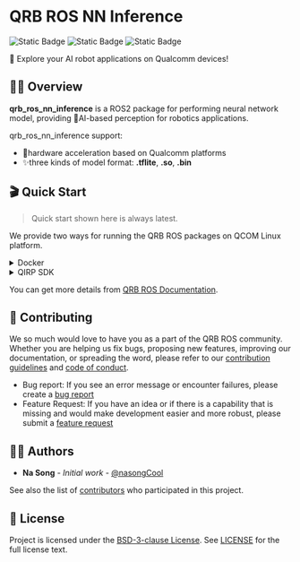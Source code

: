 # QRB ROS NN Inference
![Static Badge](https://img.shields.io/badge/language-Cpp-green)
![Static Badge](https://img.shields.io/badge/executor-CPU_GPU_HTP-orange)
![Static Badge](https://img.shields.io/badge/release-v0.2.0-blue)

🎉 Explore your AI robot applications on Qualcomm devices!

## 🙋‍♂️ Overview

**qrb_ros_nn_inference** is a ROS2 package for performing neural network model, providing 🤖AI-based perception for robotics applications.<br> 

qrb_ros_nn_inference support:
- 🚀hardware acceleration based on Qualcomm platforms
- ✨three kinds of model format: **.tflite**, **.so**, **.bin**

## 🎬 Quick Start

> Quick start shown here is always latest.

We provide two ways for running the QRB ROS packages on QCOM Linux platform.

<details>
<summary>Docker</summary>

1. please follow [steps](https://github.com/quic-qrb-ros/qrb_ros_docker?tab=readme-ov-file#quickstart) to setup docker env.

2. download the qrb_ros_nn_inference and dependencies

```bash
    cd ${QRB_ROS_WS}/src && \
    git clone https://github.com/quic-qrb-ros/qrb_ros_tensor_list_msgs.git && \
    git clone https://github.com/quic-qrb-ros/qrb_ros_nn_inference.git
```

3. build qrb_ros_nn_inference

```bash
    cd ${QRB_ROS_WS} && \
    colcon build --packages-select qrb_ros_nn_inference
```

4. test qrb_ros_nn_inference with YOLOv8 detection model

    4.1 download model from [QC AI hub](https://aihub.qualcomm.com/iot/models/yolov8_det?domain=Computer+Vision&useCase=Object+Detection).

    4.2 download the test image for object detecion

    ```bash
    wget -P \
    ${QRB_ROS_WS}/src/qrb_ros_nn_inference/test/qrb_ros_pre_process/image/ \
    https://ultralytics.com/images/bus.jpg
    ```

    4.3 point out the image path and model path in `${QRB_ROS_WS}/src/qrb_ros_nn_inference/test/qrb_ros_post_process/launch/nn_node_test.launch.py`

    ```python
    pre_process_node = ComposableNode(
       package = "qrb_ros_pre_process",
       plugin = "qrb_ros::pre_process::QrbRosPreProcessNode",
       name = "pre_process_node",
       parameters=[
         {
           "image_path": os.environ['QRB_ROS_WS']+"/src/qrb_ros_nn_inference/test/qrb_ros_pre_process/image/bus.jpg"
         }
       ]
    )

    nn_inference_node = ComposableNode(
       package = "qrb_ros_nn_inference",
       plugin = "qrb_ros::nn_inference::QrbRosInferenceNode",
       name = "nn_inference_node",
       parameters=[
         {
           "backend_option": "",
           "model_path": "/path/to/model"
         }
       ]
    )
    ```

    4.4 build the pre and post process packages

    ```bash
      cd ${QRB_ROS_WS}/ && \
      rm ./src/qrb_ros_nn_inference/test/qrb_ros_post_process/COLCON_IGNORE && \
      rm ./src/qrb_ros_nn_inference/test/qrb_ros_pre_process/COLCON_IGNORE && \
      colcon build --symlink-install --packages-select qrb_ros_pre_process qrb_ros_post_process
    ```

    4.5 execute the inference

    ```bash
      cd ${QRB_ROS_WS}/ && \
      source install/local_setup.bash && \
      ros2 launch qrb_ros_post_process nn_node_test.launch.py
    ```

    4.6 visualize the detection result

    ```bash
      python3 ./src/qrb_ros_nn_inference/test/qrb_ros_post_process/scripts/qrb_ros_yolo_detection_visualizer.py \
      --original_image ${QRB_ROS_WS}/src/qrb_ros_nn_inference/test/qrb_ros_pre_process/image/image.jpg
    ```

    reulst image will be stroed in `${QRB_ROS_WS}/src/qrb_ros_nn_inference/test/qrb_ros_post_process/inference_result`

</details>


<details>
<summary>QIRP SDK</summary>

1. please follow [steps](https://quic-qrb-ros.github.io/getting_started/index.html) to setup qirp-sdk env.

2. clone this repository and dependencies

    ```bash
        cd <qirp_decompressed_workspace>/qirp-sdk/ros_ws && \
        git clone https://github.com/quic-qrb-ros/qrb_ros_tensor_list_msgs.git && \
        git clone https://github.com/quic-qrb-ros/qrb_ros_nn_inference.git
    ```

3. prepare your pre and post process node

4. colcon build your pipeline:

    ```bash
      cd <qirp_decompressed_workspace>/qirp-sdk/ros_ws && \
      export AMENT_PREFIX_PATH="${OECORE_TARGET_SYSROOT}/usr;${OECORE_NATIVE_SYSROOT}/usr" && \
      export PYTHONPATH=${PYTHONPATH}:${OECORE_TARGET_SYSROOT}/usr/lib/python3.10/site-packages && \
      colcon build --merge-install --cmake-args \
        -DPython3_ROOT_DIR=${OECORE_TARGET_SYSROOT}/usr \
        -DPython3_NumPy_INCLUDE_DIR=${OECORE_TARGET_SYSROOT}/usr/lib/python3.10/site-packages/numpy/core/include \
        -DPYTHON_SOABI=cpython-310-aarch64-linux-gnu -DCMAKE_STAGING_PREFIX=$(pwd)/install \
        -DCMAKE_PREFIX_PATH=$(pwd)/install/share \
        -DBUILD_TESTING=OFF
    ```

5. source this file to set up the environment on your device:

    ```bash
        ssh root@[ip-addr]
        (ssh) export HOME=/opt
        (ssh) source /opt/qcom/qirp-sdk/qirp-setup.sh
        (ssh) export ROS_DOMAIN_ID=xx
        (ssh) source /usr/bin/ros_setup.bash
    ```

6. launch your inference pipeline

    ```bash
        (ssh) ros2 launch ${package_name} ${launch-file}
    ```

</details>

You can get more details from [QRB ROS Documentation](https://quic-qrb-ros.github.io/main/packages/qrb_ros_nn_inference/index.html).

## 🙏 Contributing

We so much would love to have you as a part of the QRB ROS community. Whether you are helping us fix bugs, proposing new features, improving our documentation, or spreading the word, please refer to our [contribution guidelines](./CONTRIBUTING.md) and [code of conduct](./CODE_OF_CONDUCT.md).

- Bug report: If you see an error message or encounter failures, please create a [bug report](../../issues)
- Feature Request: If you have an idea or if there is a capability that is missing and would make development easier and more robust, please submit a [feature request](../../issues)

<Update link with template>

## 👨‍💻 Authors

* **Na Song** - *Initial work* - [@nasongCool](https://github.com/nasongCool)

See also the list of [contributors](https://github.com/quic-qrb-ros/qrb_ros_nn_inference/graphs/contributors) who participated in this project.

## 📃 License

Project is licensed under the [BSD-3-clause License](https://spdx.org/licenses/BSD-3-Clause.html). See [LICENSE](./LICENSE) for the full license text.
